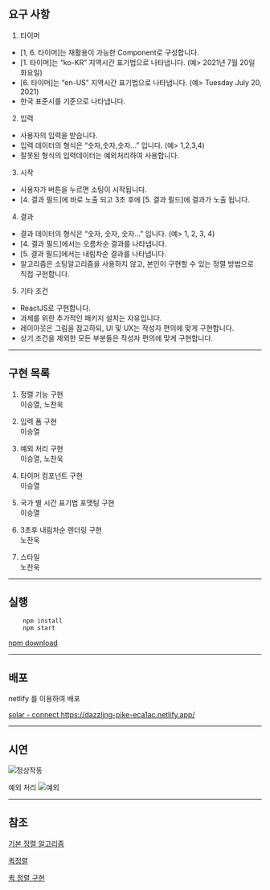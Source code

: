 ## 요구 사항
1. 타이머

- [1, 6. 타이머]는 재활용이 가능한 Component로 구성합니다.
- [1. 타이머]는 “ko-KR” 지역시간 표기법으로 나타냅니다. (예> 2021년 7월 20일 화요일)
- [6. 타이머]는 “en-US” 지역시간 표기법으로 나타냅니다. (예> Tuesday July 20, 2021)
- 한국 표준시를 기준으로 나타냅니다.

2. 입력

- 사용자의 입력을 받습니다.
- 입력 데이터의 형식은 “숫자,숫자,숫자…” 입니다. (예> 1,2,3,4)
- 잘못된 형식의 입력데이터는 예외처리하여 사용합니다.

3. 시작

- 사용자가 버튼을 누르면 소팅이 시작됩니다.
- [4. 결과 필드]에 바로 노출 되고 3초 후에 [5. 결과 필드]에 결과가 노출 됩니다.

4. 결과

- 결과 데이터의 형식은 “숫자, 숫자, 숫자…” 입니다. (예> 1, 2, 3, 4)
- [4. 결과 필드]에서는 오름차순 결과를 나타냅니다.
- [5. 결과 필드]에서는 내림차순 결과를 나타냅니다.
- 알고리즘은 소팅알고리즘을 사용하지 않고, 본인이 구현할 수 있는 정렬 방법으로 직접 구현합니다.

5. 기타 조건

- ReactJS로 구현합니다.
- 과제를 위한 추가적인 패키지 설치는 자유입니다.
- 레이아웃은 그림을 참고하되, UI 및 UX는 작성자 편의에 맞게 구현합니다.
- 상기 조건을 제외한 모든 부분들은 작성자 편의에 맞게 구현합니다.
---
## 구현 목록
1. 정렬 기능 구현  
이승열, 노찬욱
   
2. 입력 폼 구현  
이승열

3. 예외 처리 구현  
이승열, 노찬욱
   
4. 타이머 컴포넌트 구현   
이승열
   
5. 국가 별 시간 표기법 포맷팅 구현  
이승열
6. 3초후 내림차순 렌더링 구현  
노찬욱
   
7. 스타일  
노찬욱
---
## 실행
```
    npm install
    npm start
```
[npm download](https://nodejs.org/en/)

----

## 배포

netlify 를 이용하여 배포

[solar - connect ](https://dazzling-pike-eca1ac.netlify.app/) https://dazzling-pike-eca1ac.netlify.app/

---

## 시연 


![정상작동](https://user-images.githubusercontent.com/70367265/129677940-7f0b2807-8c7a-4376-a0e6-88d56f1867e0.gif)

예외 처리
![예외](https://user-images.githubusercontent.com/70367265/129695092-cfcec4e0-1251-4f99-b7b0-92639284eb6a.gif)

---

## 참조
[기본 정렬 알고리즘](https://velog.io/@young_mason/Algorithm-%EC%9E%90%EB%B0%94%EC%8A%A4%ED%81%AC%EB%A6%BD%ED%8A%B8-Sorting-%EC%95%8C%EA%B3%A0%EB%A6%AC%EC%A6%98-Basic%ED%8E%B8)

[퀵정렬](https://www.zerocho.com/category/Algorithm/post/57f72d415141fc5fe4f4ca8b)

[퀵 정렬 구현](https://im-developer.tistory.com/135)
